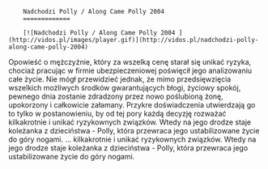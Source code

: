 
        Nadchodzi Polly / Along Came Polly 2004 
        =============
        
        [![Nadchodzi Polly / Along Came Polly 2004 ](http://vidos.pl/images/player.gif)](http://vidos.pl/nadchodzi-polly-along-came-polly-2004)
        
        
 Opowieść o mężczyźnie, który za wszelką cenę starał się unikać ryzyka, chociaż pracując w firmie ubezpieczeniowej poświęcił jego analizowaniu całe życie. Nie mógł przewidzieć jednak, że mimo przedsięwzięcia wszelkich możliwych środków gwarantujących błogi, życiowy spokój, pewnego dnia zostanie zdradzony przez nowo poślubioną żonę, upokorzony i całkowicie załamany. Przykre doświadczenia utwierdzają go to tylko w postanowieniu, by od tej pory każdą decyzję rozważać kilkakrotnie i unikać ryzykownych związków. Wtedy na jego drodze staje koleżanka z dzieciństwa - Polly, która przewraca jego ustabilizowane życie do góry nogami.   ... kilkakrotnie i unikać ryzykownych związków. Wtedy na jego drodze staje koleżanka z dzieciństwa - Polly, która przewraca jego ustabilizowane życie do góry nogami.
    